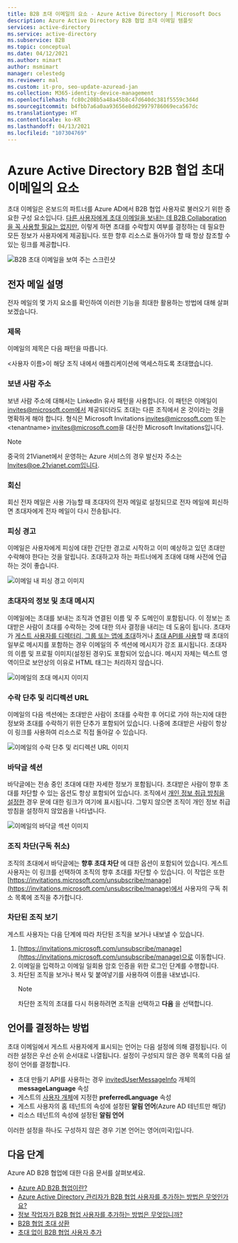 ```yaml
---
title: B2B 초대 이메일의 요소 - Azure Active Directory | Microsoft Docs
description: Azure Active Directory B2B 협업 초대 이메일 템플릿
services: active-directory
ms.service: active-directory
ms.subservice: B2B
ms.topic: conceptual
ms.date: 04/12/2021
ms.author: mimart
author: msmimart
manager: celestedg
ms.reviewer: mal
ms.custom: it-pro, seo-update-azuread-jan
ms.collection: M365-identity-device-management
ms.openlocfilehash: fc80c208b5a48a45b8c47d640dc381f5559c3d4d
ms.sourcegitcommit: b4fbb7a6a0aa93656e8dd29979786069eca567dc
ms.translationtype: HT
ms.contentlocale: ko-KR
ms.lasthandoff: 04/13/2021
ms.locfileid: "107304769"
---
```

# <a name="the-elements-of-the-b2b-collaboration-invitation-email---azure-active-directory"></a>Azure Active Directory B2B 협업 초대 이메일의 요소

초대 이메일은 온보드의 파트너를 Azure AD에서 B2B 협업 사용자로 불러오기 위한 중요한 구성 요소입니다. [다른 사용자에게 초대 이메일을 보내는 데 B2B Collaboration을 꼭 사용할 필요는 없지만](add-user-without-invite.md), 이렇게 하면 초대를 수락할지 여부를 결정하는 데 필요한 모든 정보가 사용자에게 제공됩니다. 또한 향후 리소스로 돌아가야 할 때 항상 참조할 수 있는 링크를 제공합니다.

![B2B 초대 이메일을 보여 주는 스크린샷](media/invitation-email-elements/invitation-email.png)

## <a name="explaining-the-email"></a>전자 메일 설명

전자 메일의 몇 가지 요소를 확인하여 이러한 기능을 최대한 활용하는 방법에 대해 살펴보겠습니다.

### <a name="subject"></a>제목

이메일의 제목은 다음 패턴을 따릅니다.

&lt;사용자 이름&gt;이 해당 조직 내에서 애플리케이션에 액세스하도록 초대했습니다.

### <a name="from-address"></a>보낸 사람 주소

보낸 사람 주소에 대해서는 LinkedIn 유사 패턴을 사용합니다. 이 패턴은 이메일이 invites@microsoft.com에서 제공되더라도 초대는 다른 조직에서 온 것이라는 것을 명확하게 해야 합니다. 형식은 Microsoft Invitations <invites@microsoft.com> 또는 &lt;tenantname&gt; <invites@microsoft.com>을 대신한 Microsoft Invitations입니다. 

> [!NOTE]
> 중국의 21Vianet에서 운영하는 Azure 서비스의 경우 발신자 주소는 Invites@oe.21vianet.com입니다.

### <a name="reply-to"></a>회신

회신 전자 메일은 사용 가능할 때 초대자의 전자 메일로 설정되므로 전자 메일에 회신하면 초대자에게 전자 메일이 다시 전송됩니다.

### <a name="phishing-warning"></a>피싱 경고

이메일은 사용자에게 피싱에 대한 간단한 경고로 시작하고 이미 예상하고 있던 초대만 수락해야 한다는 것을 알립니다. 초대하고자 하는 파트너에게 초대에 대해 사전에 언급하는 것이 좋습니다.

![이메일 내 피싱 경고 이미지](media/invitation-email-elements/phishing-warning.png)

### <a name="inviters-information-and-invitation-message"></a>초대자의 정보 및 초대 메시지

이메일에는 초대를 보내는 조직과 연결된 이름 및 주 도메인이 포함됩니다. 이 정보는 초대받은 사람이 초대를 수락하는 것에 대한 의사 결정을 내리는 데 도움이 됩니다. 초대자가 [게스트 사용자를 디렉터리, 그룹 또는 앱에 초대](add-users-administrator.md)하거나 [초대 API를 사용](customize-invitation-api.md)할 때 초대의 일부로 메시지를 포함하는 경우 이메일의 주 섹션에 메시지가 강조 표시됩니다. 초대자의 이름 및 프로필 이미지(설정된 경우)도 포함되어 있습니다. 메시지 자체는 텍스트 영역이므로 보안상의 이유로 HTML 태그는 처리하지 않습니다.

![이메일의 초대 메시지 이미지](media/invitation-email-elements/invitation-message-inviters-info.png)

### <a name="accept-button-and-redirect-url"></a>수락 단추 및 리디렉션 URL

이메일의 다음 섹션에는 초대받은 사람이 초대를 수락한 후 어디로 가야 하는지에 대한 정보와 초대를 수락하기 위한 단추가 포함되어 있습니다.  나중에 초대받은 사람이 항상 이 링크를 사용하여 리소스로 직접 돌아갈 수 있습니다.

![이메일의 수락 단추 및 리디렉션 URL 이미지](media/invitation-email-elements/accept-button.png)

### <a name="footer-section"></a>바닥글 섹션

바닥글에는 전송 중인 초대에 대한 자세한 정보가 포함됩니다. 초대받은 사람이 향후 초대를 차단할 수 있는 옵션도 항상 포함되어 있습니다. 조직에서 [개인 정보 취급 방침을 설정한](../fundamentals/active-directory-properties-area.md) 경우 문에 대한 링크가 여기에 표시됩니다.  그렇지 않으면 조직이 개인 정보 취급 방침을 설정하지 않았음을 나타냅니다.

![이메일의 바닥글 섹션 이미지](media/invitation-email-elements/footer-section.png)

### <a name="blocking-an-organization-unsubscribing"></a>조직 차단(구독 취소)

조직의 초대에서 바닥글에는 **향후 초대 차단** 에 대한 옵션이 포함되어 있습니다. 게스트 사용자는 이 링크를 선택하여 조직의 향후 초대를 차단할 수 있습니다. 이 작업은 또한 [https://invitations.microsoft.com/unsubscribe/manage](https://invitations.microsoft.com/unsubscribe/manage)에서 사용자의 구독 취소 목록에 조직을 추가합니다.

### <a name="viewing-organizations-youve-blocked"></a>차단된 조직 보기

게스트 사용자는 다음 단계에 따라 차단된 조직을 보거나 내보낼 수 있습니다.

1. [https://invitations.microsoft.com/unsubscribe/manage](https://invitations.microsoft.com/unsubscribe/manage)으로 이동합니다.
2. 이메일을 입력하고 이메일 일회용 암호 인증을 위한 로그인 단계를 수행합니다.
3. 차단된 조직을 보거나 복사 및 붙여넣기를 사용하여 이름을 내보냅니다.
   > [!NOTE]
   > 차단한 조직의 초대를 다시 허용하려면 조직을 선택하고 **다음** 을 선택합니다.

## <a name="how-the-language-is-determined"></a>언어를 결정하는 방법

초대 이메일에서 게스트 사용자에게 표시되는 언어는 다음 설정에 의해 결정됩니다. 이러한 설정은 우선 순위 순서대로 나열됩니다. 설정이 구성되지 않은 경우 목록의 다음 설정이 언어를 결정합니다.

- 초대 만들기 API를 사용하는 경우 [invitedUserMessageInfo](/graph/api/resources/invitedusermessageinfo) 개체의 **messageLanguage** 속성
-   게스트의 [사용자 개체](/graph/api/resources/user)에 지정한 **preferredLanguage** 속성
-   게스트 사용자의 홈 테넌트의 속성에 설정된 **알림 언어**(Azure AD 테넌트만 해당)
-   리소스 테넌트의 속성에 설정된 **알림 언어**

이러한 설정을 하나도 구성하지 않은 경우 기본 언어는 영어(미국)입니다.

## <a name="next-steps"></a>다음 단계

Azure AD B2B 협업에 대한 다음 문서를 살펴보세요.

- [Azure AD B2B 협업이란?](what-is-b2b.md)
- [Azure Active Directory 관리자가 B2B 협업 사용자를 추가하는 방법은 무엇인가요?](add-users-administrator.md)
- [정보 작업자가 B2B 협업 사용자를 추가하는 방법은 무엇입니까?](add-users-information-worker.md)
- [B2B 협업 초대 상환](redemption-experience.md)
- [초대 없이 B2B 협업 사용자 추가](add-user-without-invite.md)
